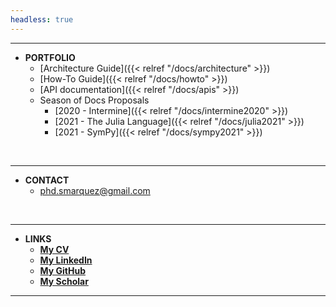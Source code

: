 ```yaml
---
headless: true
---
```


---
- **PORTFOLIO**
  - [Architecture Guide]({{< relref "/docs/architecture" >}})
  - [How-To Guide]({{< relref "/docs/howto" >}})
  - [API documentation]({{< relref "/docs/apis" >}})
  - Season of Docs Proposals
    - [2020 - Intermine]({{< relref "/docs/intermine2020" >}})
    - [2021 - The Julia Language]({{< relref "/docs/julia2021" >}})
    - [2021 - SymPy]({{< relref "/docs/sympy2021" >}})


<br />

---
- **CONTACT**
  - phd.smarquez@gmail.com

<br />

---
- **LINKS**
  - [**My CV**](/resume/CV_SALOMON_MARQUEZ.pdf)
  - [**My LinkedIn**](https://www.linkedin.com/in/sblaizer/)
  - [**My GitHub**](https://github.com/sblaizerwize?tab=repositories)
  - [**My Scholar**](https://scholar.google.com.mx/citations?hl=en&user=A91CjSIAAAAJ&view_op=list_works&sortby=pubdate)
---







